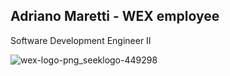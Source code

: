 ## Adriano Maretti - WEX employee
Software Development Engineer II

![wex-logo-png_seeklogo-449298](https://github.com/user-attachments/assets/3090a682-a876-449b-bd77-e92602363ca2)

